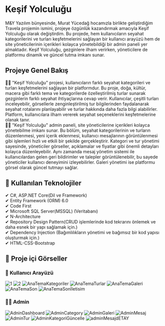 # Keşif Yolculuğu
M&Y Yazılım bünyesinde, Murat Yücedağ hocamızla birlikte geliştirdiğim Travela projemin ismini, projeye özgünlük kazandırmak amacıyla Keşif Yolculuğu olarak değiştirdim. Bu projede, hem kullanıcıların seyahat kategorilerini ve turları keşfetmelerini sağlayan bir kullanıcı arayüzü hem de site yöneticilerinin içerikleri kolayca yönetebildiği bir admin paneli yer almaktadır. Keşif Yolculuğu, gezginlere ilham verirken, yöneticilere de platformu dinamik ve güncel tutma imkanı sunar.
## Projeye Genel Bakış 
👩‍💻 "Keşif Yolculuğu" projesi, kullanıcıların farklı seyahat kategorileri ve turları keşfetmelerini sağlayan bir platformdur. Bu proje, doğa, kültür, macera gibi farklı tema ve kategorilerde özelleştirilmiş turlar sunarak gezginlerin farklı seyahat ihtiyaçlarına cevap verir. Kullanıcılar, çeşitli turları inceleyebilir, görsellerle zenginleştirilmiş tur bilgilerinden faydalanarak seyahat rotalarını planlayabilir ve turlar hakkında daha fazla bilgi alabilirler. Platform, kullanıcılara ilham vererek seyahat seçeneklerini keşfetmelerine olanak tanır.</br>
👩‍💻 "Keşif Yolculuğu" admin paneli, site yöneticilerine içerikleri kolayca yönetebilme imkanı sunar. Bu bölüm, seyahat kategorilerinin ve turların düzenlenmesi, yeni içerik eklenmesi, kullanıcı mesajlarının görüntülenmesi gibi işlemleri hızlı ve etkili bir şekilde gerçekleştirir. Kategori ve tur yönetimi sayesinde, yöneticiler görseller, açıklamalar ve fiyatlar gibi önemli detayları kolayca düzenleyebilir. Aynı zamanda mesaj yönetim sistemi ile kullanıcılardan gelen geri bildirimler ve talepler görüntülenebilir, bu sayede yöneticiler kullanıcı deneyimini izleyebilirler. Galeri yönetimi ise platformu görsel olarak güncel tutmayı sağlar.
## 📌 Kullanılan Teknolojiler
✔ C#, ASP.NET Core(Dil ve Framework)</br>
✔ Entity Framework (ORM) 6.0 </br>
✔ Code First  </br>
✔ Microsoft SQL Server(MSSQL) (Veritabanı) </br>
✔ N-Architecture  </br>
✔ Repository Design Pattern(CRUD işlemlerinde kod tekrarını önlemek ve daha esnek bir yapı sağlamak için.)</br>
✔ Dependency Injection (Bağımlılıkların yönetimi ve bağımsız bir kod yapısı oluşturmak için.) </br>
✔ HTML-CSS-Bootstrap </br>
## 📌 Proje içi Görseller
### 👩 Kullanıcı Arayüzü
![1](https://github.com/user-attachments/assets/9920e39c-78f3-463b-be34-b080bd682f42)
![2](https://github.com/user-attachments/assets/6138f134-44aa-43b2-a04c-9e1ac9d86bbd)
![AnaTemaKategoriler](https://github.com/user-attachments/assets/d9dffd50-e8e5-4a71-856f-b3c62cc49221)
![AnaTemaTurlar](https://github.com/user-attachments/assets/d1e80d49-a82e-460d-a8c1-1e122bbae780)
![AnaTemaGaleri](https://github.com/user-attachments/assets/3d911a08-223f-4bb8-bfab-762025293e86)
![AnaTemaSon](https://github.com/user-attachments/assets/84393b6c-abc2-4c41-89d8-20531d59d61d)
![AnaTemaSonİletisim](https://github.com/user-attachments/assets/5c5808b9-c49b-437f-b441-03fcd89027c2)
### 👩‍💻 Admin
![AdninDashboard](https://github.com/user-attachments/assets/010b0446-2110-4cf0-bf8c-9cde5327d753)
![AdminCategory](https://github.com/user-attachments/assets/988b876c-f831-4fbc-94c9-a1c56182e654)
![AdminGaleri](https://github.com/user-attachments/assets/d076f64d-367c-4dfb-b959-f826a4543f07)
![AdminMesaj](https://github.com/user-attachments/assets/a073cc46-5a46-42b2-be49-d9b50496ee98)
![AdminTur](https://github.com/user-attachments/assets/c1ec04f1-3201-4e0f-a51d-f4983bbf3300)
![AdminKategoriGüncelle](https://github.com/user-attachments/assets/342dd58d-521f-4b0e-af33-e10132c4cd28)
![adminMesajdETAY](https://github.com/user-attachments/assets/ced76220-aa2d-4a11-bdf5-4127860682b1)

